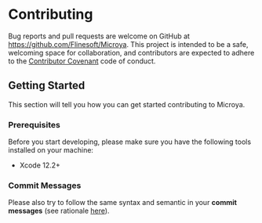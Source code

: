 # Contributing

Bug reports and pull requests are welcome on GitHub at https://github.com/Flinesoft/Microya. This project is intended to be a safe, welcoming space for collaboration, and contributors are expected to adhere to the [Contributor Covenant](http://contributor-covenant.org) code of conduct.

## Getting Started

This section will tell you how you can get started contributing to Microya.

### Prerequisites

Before you start developing, please make sure you have the following tools installed on your machine:

- Xcode 12.2+

### Commit Messages

Please also try to follow the same syntax and semantic in your **commit messages** (see rationale [here](http://chris.beams.io/posts/git-commit/)).
